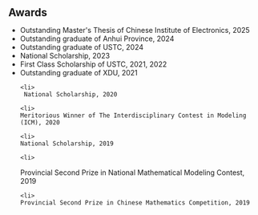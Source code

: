 <h1 id="awards"></h1>

<h2 style="margin: 60px 0px 10px;">Awards</h2>

<ul>
    <li>
    Outstanding Master's Thesis of Chinese Institute of Electronics, 2025
  </li>

  <li>
    Outstanding graduate of Anhui Province, 2024
  </li>

  <li>
    Outstanding graduate of USTC, 2024
  </li>

   <li>
    National Scholarship, 2023
  </li>

  <li>
    First Class Scholarship of USTC, 2021, 2022
  </li>


  <li>
    Outstanding graduate of XDU, 2021
  </li>


    <li>
     National Scholarship, 2020
  </li>


    <li>
    Meritorious Winner of The Interdisciplinary Contest in Modeling (ICM), 2020
  </li>

    <li>
    National Scholarship, 2019
  </li>

    <li>
   Provincial Second Prize in National Mathematical Modeling Contest, 2019
  </li>

    <li>
    Provincial Second Prize in Chinese Mathematics Competition, 2019
  </li>

</ul>
